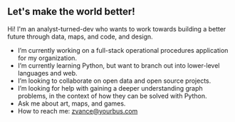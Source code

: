 ## Let's make the world better!

Hi! I'm an analyst-turned-dev who wants to work towards building a better future through data, maps, and code, and design.

- I’m currently working on a full-stack operational procedures application for my organization.
- I’m currently learning Python, but want to branch out into lower-level languages and web.
- I’m looking to collaborate on open data and open source projects.
- I’m looking for help with gaining a deeper understanding graph problems, in the context of how they can be solved with Python.
- Ask me about art, maps, and games.
- How to reach me: zvance@yourbus.com
